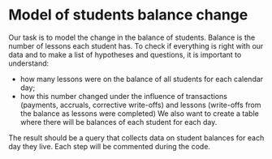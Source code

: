 # Model of students balance change

Our task is to model the change in the balance of students. Balance is the number of lessons each student has.
To check if everything is right with our data and to make a list of hypotheses and questions, 
it is important to understand:
- how many lessons were on the balance of all students for each calendar day;
- how this number changed under the influence of transactions (payments, accruals, corrective write-offs) 
  and lessons (write-offs from the balance as lessons were completed)
We also want to create a table where there will be balances of each student for each day.  

The result should be a query that collects data on student balances for each day they live.
Each step will be commented during the code.
